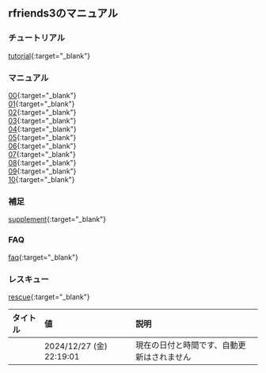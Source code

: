 ## rfriends3のマニュアル  

### チュートリアル
  
[tutorial](tutorial.html){:target="_blank"}  
  
### マニュアル
  
[00](00.html){:target="_blank"}  
[01](01.html){:target="_blank"}  
[02](02.html){:target="_blank"}  
[03](03.html){:target="_blank"}  
[04](04.html){:target="_blank"}  
[05](05.html){:target="_blank"}  
[06](06.html){:target="_blank"}  
[07](07.html){:target="_blank"}  
[08](08.html){:target="_blank"}  
[09](09.html){:target="_blank"}  
[10](10.html){:target="_blank"}  
  
### 補足  
  
[supplement](supplement.html){:target="_blank"}  
  
### FAQ  
  
[faq](faq.html){:target="_blank"}  
  
### レスキュー  
  
[rescue](rescue.html){:target="_blank"}  
    
| タイトル |値 | 説明 |  
| :---  | :---  | :--- |  
| |2024/12/27 (金) 22:19:01 | 現在の日付と時間です、自動更新はされません  |   
  
  
